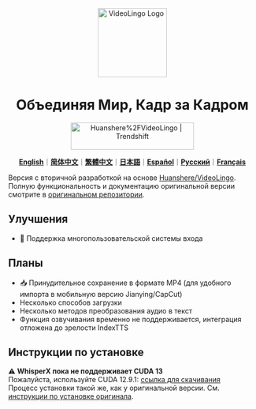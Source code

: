 <div align="center">

<img src="/docs/logo.png" alt="VideoLingo Logo" height="140">

# Объединяя Мир, Кадр за Кадром

<a href="https://trendshift.io/repositories/12200" target="_blank"><img src="https://trendshift.io/api/badge/repositories/12200" alt="Huanshere%2FVideoLingo | Trendshift" style="width: 250px; height: 55px;" width="250" height="55"/></a>

[**English**](/README.md)｜[**简体中文**](/translations/README.zh.md)｜[**繁體中文**](/translations/README.zh-TW.md)｜[**日本語**](/translations/README.ja.md)｜[**Español**](/translations/README.es.md)｜[**Русский**](/translations/README.ru.md)｜[**Français**](/translations/README.fr.md)

</div>

Версия с вторичной разработкой на основе [Huanshere/VideoLingo](https://github.com/Huanshere/VideoLingo).  
Полную функциональность и документацию оригинальной версии смотрите в [оригинальном репозитории](https://github.com/Huanshere/VideoLingo).

## Улучшения
- 👥 Поддержка многопользовательской системы входа

## Планы
- 📥 Принудительное сохранение в формате MP4 (для удобного импорта в мобильную версию Jianying/CapCut)
- Несколько способов загрузки
- Несколько методов преобразования аудио в текст
- Функция озвучивания временно не поддерживается, интеграция отложена до зрелости IndexTTS

## Инструкции по установке
⚠️ **WhisperX пока не поддерживает CUDA 13**  
Пожалуйста, используйте CUDA 12.9.1: [ссылка для скачивания](https://developer.nvidia.com/cuda-12-9-1-download-archive)  
Процесс установки такой же, как у оригинальной версии. См. [инструкции по установке оригинала](https://github.com/Huanshere/VideoLingo?tab=readme-ov-file#installation).